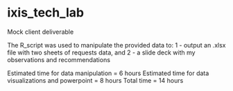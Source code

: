 # ixis_tech_lab
Mock client deliverable

The R_script was used to manipulate the provided data to:
1 - output an .xlsx file with two sheets of requests data, and
2 - a slide deck with my observations and recommendations

Estimated time for data manipulation = 6 hours
Estimated time for data visualizations and powerpoint = 8 hours
Total time = 14 hours
